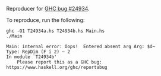 Reproducer for [GHC bug #24934](https://gitlab.haskell.org/ghc/ghc/-/issues/24934).

To reproduce, run the following:

```
ghc -O1 T24934a.hs T24934b.hs Main.hs
./Main
```

```
Main: internal error: Oops!  Entered absent arg Arg: $d~
Type: RepDim (F i 2) ~ 2
In module `T24934b'
    Please report this as a GHC bug:  https://www.haskell.org/ghc/reportabug
```
